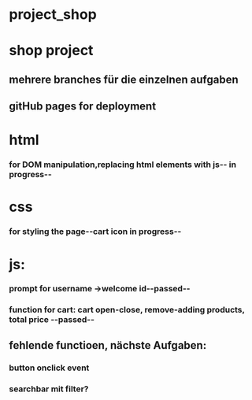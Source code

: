 # project_shop

# shop project

## mehrere branches für die einzelnen aufgaben

## gitHub pages for deployment

# html

### for DOM manipulation,replacing html elements with js-- in progress--

# css

### for styling the page--cart icon in progress--

# js:

### prompt for username ->welcome id--passed--

### function for cart: cart open-close, remove-adding products, total price --passed--

## fehlende functioen, nächste Aufgaben:

### button onclick event

### searchbar mit filter?
